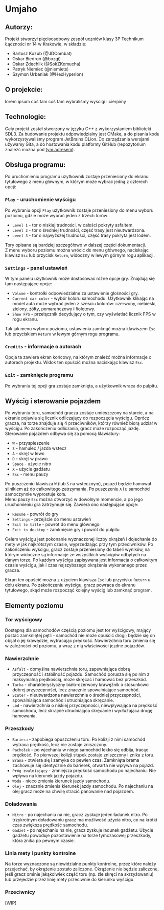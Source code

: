 # Umjaho

## Autorzy:
Projekt stworzył pięcioosobowy zespół uczniów klasy 3P Technikum Łączności nr 14 w Krakowie, w składzie:
- Bartosz Kozub (@JDCombat)
- Oskar Biedroń (@bozgi)
- Oskar Zdechlik (@SokZKomucha)
- Patryk Niemiec (@niemiets)
- Szymon Urbaniak (@HexHyperion)

## O projekcie:
lorem ipsum coś tam coś tam wybraliśmy wyścigi i cierpimy

## Technologie:
Cały projekt został stworzony w języku C++ z wykorzystaniem biblioteki SDL3. Za budowanie projektu odpowiedzialny jest CMake, a do pisania kodu wykorzystywaliśmy program JetBrains CLion. Do zarządzania wersjami używamy Gita, a do hostowania kodu platformy GitHub (repozytorium znaleźć można pod [tym adresem](https://github.com/Nagly-Atak-Lacznosciowca/Umjaho)).


## Obsługa programu:
Po uruchomieniu programu użytkownik zostaje przeniesiony do ekranu tytułowego z menu głównym, w którym może wybrać jedną z czterech opcji:

### `Play` - uruchomienie wyścigu
Po wybraniu opcji `Play` użytkownik zostaje przeniesiony do menu wyboru poziomu, gdzie może wybrać jeden z trzech torów:
- `Level 1` - tor o niskiej trudności, w całości pokryty asfaltem.
- `Level 2` - tor o średniej trudności, część trasy jest nieutwardzona.
- `Level 3` - tor o najwyższej trudności, część trasy pokryta jest lodem.

Tory opisane są bardziej szczegółowo w dalszej części dokumentacji.<br>
Z menu wyboru poziomu można wrócić do menu głównego, naciskając klawisz `Esc` lub przycisk `Return`, widoczny w lewym górnym rogu aplikacji.


### `Settings` - panel ustawień
W tym panelu użytkownik może dostosować różne opcje gry. Znajdują się tam następujące opcje:
- `Volume` - kontrolki odpowiedzialne za ustawienie głośności gry.
- `Current car color` - wybór koloru samochodu. Użytkownik klikając na model auta może wybrać jeden z sześciu kolorów: czerwony, niebieski, zielony, żółty, pomarańczowy i fioletowy.
- `Show FPS` - przełącznik decydujący o tym, czy wyświetlać licznik FPS w rogu ekranu.

Tak jak menu wyboru poziomu, ustawienia zamknąć można klawiszem `Esc` lub przyciskiem `Return` w lewym górnym rogu programu.


### `Credits` - informacje o autorach
Opcja ta zawiera ekran końcowy, na którym znaleźć można informacje o autorach projektu. Widok ten opuścić można naciskając klawisz `Esc`.


### `Exit` - zamknięcie programu
Po wybraniu tej opcji gra zostaje zamknięta, a użytkownik wraca do pulpitu.


## Wyścig i sterowanie pojazdem
Po wybraniu toru, samochód gracza zostaje umieszczony na starcie, a na ekranie pojawia się licznik odliczający do rozpoczęcia wyścigu. Oprócz gracza, na torze znajduje się 4 przeciwników, którzy również biorą udział w wyścigu. Po zakończeniu odliczania, gracz może rozpocząć jazdę. Sterowanie pojazdem odbywa się za pomocą klawiatury:
- `W` - przyspieszenie
- `S` - hamulec / jazda wstecz
- `A` - skręt w lewo
- `D` - skręt w prawo
- `Space` - użycie nitro
- `X` - użycie gadżetu
- `Esc` - menu pauzy

Po puszczeniu klawisza `W` (lub `S` na wstecznym), pojazd będzie hamował silnikiem aż do całkowitego zatrzymania. Po puszczeniu `A` i `D` samochód samoczynnie wyprostuje koła.<br>
Menu pauzy `Esc` można otworzyć w dowolnym momencie, a po jego uruchomieniu gra zatrzymuje się. Zawiera ono następujące opcje:
- `Resume` - powrót do gry
- `Settings` - przejście do menu ustawień
- `Exit to title` - powrót do menu głównego
- `Exit to desktop` - zamknięcie gry i powrót do pulpitu

Celem wyścigu jest pokonanie wyznaczonej liczby okrążeń i dojechanie do mety w jak najkrótszym czasie, wyprzedzając przy tym przeciwników. Po zakończeniu wyścigu, gracz zostaje przeniesiony do tabeli wyników, na którym widoczne są informacje ze wszystkich wyścigów odbytych na danym torze. Po każdym wyścigu zapisywana jest informacja o całkowitym czasie wyścigu, jak i czas najszybszego okrążenia wykonanego przez gracza.

Ekran ten opuścić można z użyciem klawisza `Esc` lub przycisku `Return` u dołu ekranu. Po zakończeniu wyścigu, gracz powraca do ekranu tytułowego, skąd może rozpocząć kolejny wyścig lub zamknąć program.


## Elementy poziomu
### Tor wyścigowy
Dostępną dla samochodów częścią poziomu jest tor wyścigowy, mający postać zamkniętej pętli - samochód nie może opuścić drogi; będzie się on obijał o jej krawędzie, wytracając prędkość. Nawierzchnia toru zmienia się w zależności od poziomu, a wraz z nią właściwości jezdne pojazdów.

### Nawierzchnie
- `Asfalt` - domyślna nawierzchnia toru, zapewniająca dobrą przyczepność i stabilność pojazdu. Samochód porusza się po nim z maksymalną prędkością, może skręcać i hamować bez przeszkód.
- `Tarka` - charakterystyczny biało-czerwony krawężnik o stosunkowo dobrej przyczepności, lecz znacznie spowalniające samochód.
- `Szuter` - nieutwardzona nawierzchnia o średniej przyczepności, spowalniająca samochód i utrudniająca skręcanie.
- `Lód` - nawierzchnia o niskiej przyczepności, niewpływająca na prędkość samochodu, lecz skrajnie utrudniająca skręcanie i wydłużająca drogę hamowania.

### Przeszkody
- `Bariera` - zapobiega opuszczeniu toru. Po kolizji z nimi samochód wytraca prędkość, lecz nie zostaje zniszczony.
- `Pachołek` - po wjechaniu w niego samochód lekko się odbija, tracąc prędkość. Po pierwszej kolizji słupek zostaje zniszczony i znika z toru.
- `Brama` - otwiera się i zamyka co pewien czas. Zamknięta brama zachowuje się identycznie do barierek, otwarta nie wpływa na pojazd.
- `Próg zwalniający` - zmniejsza prędkość samochodu po najechaniu. Nie wpływa na kierunek jazdy pojazdu.
- `Woda` - nieco zmienia kierunek jazdy samochodu.
- `Olej` - znacznie zmienia kierunek jazdy samochodu. Po najechaniu na olej gracz może na chwilę stracić panowanie nad pojazdem.

### Doładowania
- `Nitro` - po najechaniu na nie, gracz zyskuje jeden ładunek nitro. Po trzykrotnym doładowaniu gracz ma możliwość użycia nitro, co na krótki czas zwiększa prędkość samochodu.
- `Gadżet` - po najechaniu na nie, gracz zyskuje ładunek gadżetu. Użycie gadżetu powoduje pozostawienie na torze tymczasowej przeszkody, która znika po pewnym czasie.

### Linia mety i punkty kontrolne
Na torze wyznaczone są niewidzialne punkty kontrolne, przez które należy przejechać, by okrążenie zostało zaliczone. Okrążenie nie będzie zaliczone, jeśli gracz ominie jakąkolwiek część toru (np. źle skręci na skrzyżowaniu) lub przejedzie przez linię mety przeciwnie do kierunku wyścigu.

### Przeciwnicy
[WIP]